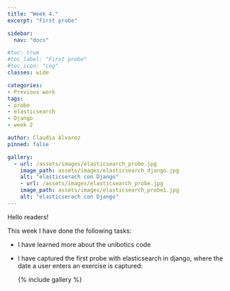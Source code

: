 ```yaml
---
title: "Week 4."
excerpt: "First probe"

sidebar:
  nav: "docs"

#toc: true
#toc_label: "First probe"
#toc_icon: "cog"
classes: wide

categories:
- Previous work
tags:
- probe
- elasticsearch
- Django
- week 2

author: Claudia Álvarez
pinned: false

gallery:
  - url: /assets/images/elasticsearch_probe.jpg
    image_path: assets/images/elasticsearch_django.jpg
    alt: "elasticserach con Django"
    - url: /assets/images/elasticsearch_probe.jpg
    image_path: assets/images/elasticsearch_probe1.jpg
    alt: "elasticserach con Django"
---
```

 Hello readers!
 
 This week I have done the following tasks:
 
- I have learned more about the unibotics code
- I have captured the first probe with elasticsearch in django, where the date a user enters an exercise is captured:

  {% include gallery %}
